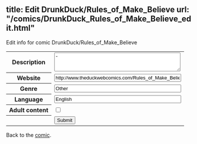 title: Edit DrunkDuck/Rules_of_Make_Believe
url: "/comics/DrunkDuck_Rules_of_Make_Believe_edit.html"
---
Edit info for comic DrunkDuck/Rules_of_Make_Believe

<form name="comic" action="http://gaepostmail.appspot.com/comic/" method="post">
<table class="comicinfo">
<tr>
<th>Description</th><td><textarea name="description" cols="40" rows="3">-</textarea></td>
</tr>
<tr>
<th>Website</th><td><input type="text" name="url" value="http://www.theduckwebcomics.com/Rules_of_Make_Believe/" size="40"/></td>
</tr>
<tr>
<th>Genre</th><td><input type="text" name="genre" value="Other" size="40"/></td>
</tr>
<tr>
<th>Language</th><td><input type="text" name="language" value="English" size="40"/></td>
</tr>
<tr>
<th>Adult content</th><td><input type="checkbox" name="adult" value="adult" /></td>
</tr>
<tr>
<th></th><td>
<input type="hidden" name="comic" value="DrunkDuck_Rules_of_Make_Believe" />
<input type="submit" name="submit" value="Submit" />
</td>
</tr>
</table>
</form>

Back to the [comic](DrunkDuck_Rules_of_Make_Believe.html).
